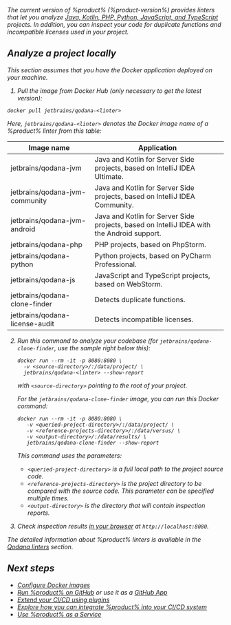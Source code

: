 [//]: # (title: Quick start)

<var name="linter" value="Qodana"/>

The current version of %product% (%product-version%) provides linters that let you analyze
<a href="supported-technologies.md">Java, Kotlin, PHP, Python, JavaScript, and TypeScript</a> projects. In addition, 
you can inspect your code for duplicate functions and incompatible licenses used in your project. 

## Analyze a project locally

This section assumes that you have the Docker application deployed on your machine.

1. Pull the image from Docker Hub (only necessary to get the latest version):

```shell
docker pull jetbrains/qodana-<linter>
```

Here, `jetbrains/qodana-<linter>` denotes the Docker image name of a %product% linter from this table:

|Image name|Application|
|-----|-----|
|jetbrains/qodana-jvm|Java and Kotlin for Server Side projects, based on IntelliJ IDEA Ultimate.|
|jetbrains/qodana-jvm-community|Java and Kotlin for Server Side projects, based on IntelliJ IDEA Community.|
|jetbrains/qodana-jvm-android|Java and Kotlin for Server Side projects, based on IntelliJ IDEA with the Android support.|
|jetbrains/qodana-php|PHP projects, based on PhpStorm.|
|jetbrains/qodana-python|Python projects, based on PyCharm Professional.|
|jetbrains/qodana-js|JavaScript and TypeScript projects, based on WebStorm.|
|jetbrains/qodana-clone-finder|Detects duplicate functions.|
|jetbrains/qodana-license-audit|Detects incompatible licenses.|

2. Run this command to analyze your codebase (for `jetbrains/qodana-clone-finder`, use the sample right below this): 

    ```shell
    docker run --rm -it -p 8080:8080 \
      -v <source-directory>/:/data/project/ \
      jetbrains/qodana-<linter> --show-report
    ```

    with `<source-directory>` pointing to the root of your project.

    For the `jetbrains/qodana-clone-finder` image, you can run this Docker command:

    ```shell
    docker run --rm -it -p 8080:8080 \
       -v <queried-project-directory>/:/data/project/ \
       -v <reference-projects-directory>/:/data/versus/ \
       -v <output-directory>/:/data/results/ \
       jetbrains/qodana-clone-finder --show-report
    ```

    This command uses the parameters:

    * `<queried-project-directory>` is a full local path to the project source code.
    * `<reference-projects-directory>` is the project directory to be compared with the source code. This parameter can be specified multiple times.
    * `<output-directory>` is the directory that will contain inspection reports.

3. Check inspection results [in your browser](html-report.md) at `http://localhost:8080`.

The detailed information about %product% linters is available in the [Qodana linters](supported-technologies.md) section.

## Next steps

 - <a href="docker-image-configuration.xml">Configure Docker images</a>
 - <a href="github-actions.md">Run %product% on GitHub</a> or use it as a <a href="qodana-github-application.md">GitHub App</a>
 - <a href="qodana_plugins.md">Extend your CI/CD using plugins</a>
 - <a href="ci.md">Explore how you can integrate %product% into your CI/CD system</a>
-  <a href="service.md">Use %product% as a Service</a>
 
